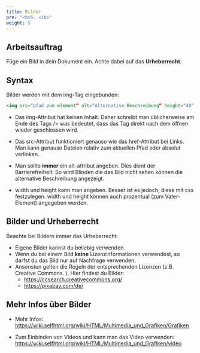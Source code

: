 ```yaml
---
title: Bilder
pre: "<b>5. </b>"
weight: 5
---
```


## Arbeitsauftrag

Füge ein Bild in dein Dokument ein. Achte dabei auf das **Urheberrecht**.

## Syntax

Bilder werden mit dem img-Tag eingebunden:

```html
<img src=“pfad zum element“ alt=“Alternative Beschreibung“ height=“40“ width=“20“/>
```

* Das img-Attribut hat keinen Inhalt. Daher schreibt man üblicherweise am Ende des Tags /> was bedeutet, dass das Tag direkt nach dem öffnen wieder geschlossen wird.

* Das src-Attribut funktioniert genauso wie das href-Attribut bei Links. Man kann genauso Dateien relativ zum aktuellen Pfad oder absolut verlinken.

* Man sollte **immer** ein alt-attribut angeben. Dies dient der Barrierefreiheit: So wird Blinden die das Bild nicht sehen können die alternative Beschreibung angezeigt.

* width und height kann man angeben. Besser ist es jedoch, diese mit css festzulegen. width und height können auch prozentual (zum Vater-Element) angegeben werden.

## Bilder und Urheberrecht

Beachte bei Bildern immer das Urheberrecht:

  * Eigene Bilder kannst du beliebig verwenden.
  * Wenn du bei einem Bild **keine** Lizenzinformationen verwendest, so darfst du das Bild nur auf Nachfrage verwenden.
  * Ansonsten gelten die Regeln der entsprechenden Lizenzen (z.B. Creative Commons. ). Hier findest du Bilder:
    * https://ccsearch.creativecommons.org/
    * https://pixabay.com/de/


## Mehr Infos über Bilder

* Mehr Infos: https://wiki.selfhtml.org/wiki/HTML/Multimedia_und_Grafiken/Grafiken 

* Zum Einbinden von Videos und kann man das Video verwenden: https://wiki.selfhtml.org/wiki/HTML/Multimedia_und_Grafiken/video 
